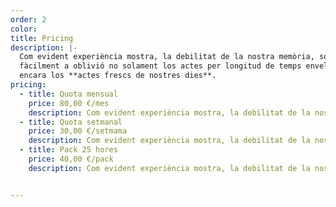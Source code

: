 ```yaml
---
order: 2
color:
title: Pricing
description: |-
  Com evident experiència mostra, la debilitat de la nostra memòria, sotsmetent
  fàcilment a oblivió no solament los actes per longitud de temps envellits, mas
  encara los **actes frescs de nostres dies**.
pricing:
  - title: Quota mensual
    price: 80,00 €/mes
    description: Com evident experiència mostra, la debilitat de la nostra memòria, sotsmetent
  - title: Quota setmanal
    price: 30,00 €/setmama
    description: Com evident experiència mostra, la debilitat de la nostra memòria, sotsmetent
  - title: Pack 25 hores
    price: 40,00 €/pack
    description: Com evident experiència mostra, la debilitat de la nostra memòria, sotsmetent


---
```



